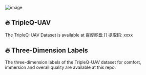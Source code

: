 ![image](https://github.com/Handvery/TripleQ-UAV/blob/main/dataset.png)
## :fire: TripleQ-UAV
The TripleQ-UAV Dataset is available at 百度网盘 [] 提取码: xxxx 

## :fire: Three-Dimension Labels
The three-dimension labels of the TripleQ-UAV dataset for comfort, immersion and overall quality are available at this repo.
